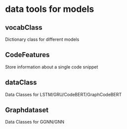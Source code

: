 # data tools for models
## vocabClass
Dictionary class for different models
## CodeFeatures
Store information about a single code snippet
## dataClass
Data Classes for LSTM/GRU/CodeBERT/GraphCodeBERT
## Graphdataset
Data Classes for GGNN/GNN


